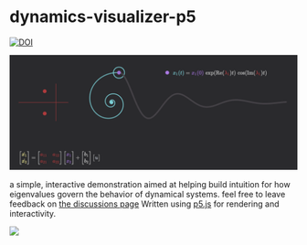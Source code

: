 # dynamics-visualizer-p5
[![DOI](https://zenodo.org/badge/353706364.svg)](https://zenodo.org/badge/latestdoi/353706364)

![](anim/eigendemo_banner.png)

a simple, interactive demonstration aimed at helping build intuition for how eigenvalues govern the behavior of dynamical systems. feel free to leave feedback on [the discussions page](https://github.com/awillats/dynamics-visualizer-p5/discussions)
Written using [p5.js](https://p5js.org/) for rendering and interactivity.

![](anim/interactivity_polish.gif)
